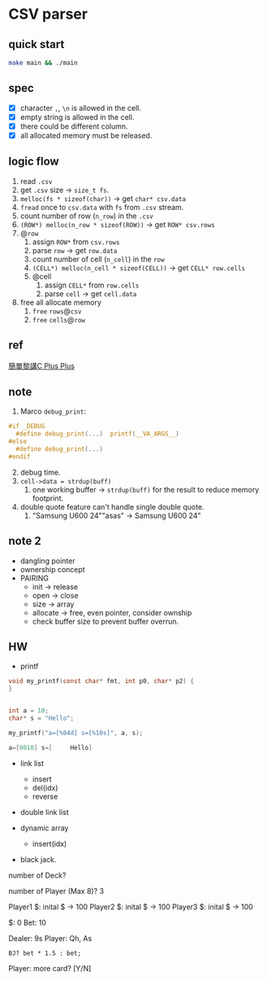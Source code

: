 # CSV parser

## quick start

```sh
make main && ./main
```

## spec

- [x] character `,`, `\n` is allowed in the cell.
- [x] empty string is allowed in the cell.
- [x] there could be different column.
- [x] all allocated memory must be released.

## logic flow

1. read `.csv`
2. get `.csv` size -> `size_t fs`.
3. `melloc(fs * sizeof(char))` -> get `char* csv.data`
4. `fread` once to `csv.data` with `fs` from `.csv` stream.
5. count number of row (`n_row`) in the `.csv`
6. `(ROW*) melloc(n_row * sizeof(ROW))` -> get `ROW* csv.rows`
7. @`row`
   1. assign `ROW*` from `csv.rows`
   2. parse `row` -> get `row.data`
   3. count number of cell (`n_cell`) in the `row`
   4. `(CELL*) melloc(n_cell * sizeof(CELL))` -> get `CELL* row.cells`
   5. @cell
      1. assign `CELL*` from `row.cells`
      2. parse `cell` -> get `cell.data`
8. free all allocate memory
   1. `free` `rows`@`csv`
   2. `free` `cells`@`row`

## ref

[簡單黎講C Plus Plus](https://www.youtube.com/watch?v=cdTnj6rtEMI)

## note

1. Marco `debug_print`:

```c
#if _DEBUG
  #define debug_print(...)  printf(__VA_ARGS__)
#else
  #define debug_print(...)
#endif
```

2. debug time.
3. `cell->data = strdup(buff)`
   1. one working buffer -> `strdup(buff)` for the result to reduce memory footprint.
4. double quote feature can't handle single double quote.
   1. "Samsung U600 24""asas" -> Samsung U600 24"

## note 2

- dangling pointer
- ownership concept
- PAIRING
  - init -> release
  - open -> close
  - size -> array
  - allocate -> free, even pointer, consider ownship
  - check buffer size to prevent buffer overrun.

## HW

- printf

```c
void my_printf(const char* fmt, int p0, char* p2) {
}


int a = 10;
char* s = "Hello";

my_printf("a=[%04d] s=[%10s]", a, s);

a=[0010] s=[     Hello]
```

- link list
  - insert
  - del(idx)
  - reverse
- double link list
- dynamic array
  - insert(idx)

- black jack.

number of Deck?

number of Player (Max 8)? 3

Player1 $: inital $ -> 100
Player2 $: inital $ -> 100
Player3 $: inital $ -> 100

$: 0
Bet: 10

Dealer: 9s
Player: Qh, As

`BJ? bet * 1.5 : bet;`

Player: more card? \[Y/N\]

<!-- Player: split [Y/N] -->
<!-- Player: double bet [Y/N] -->
<!-- Player:  -->

